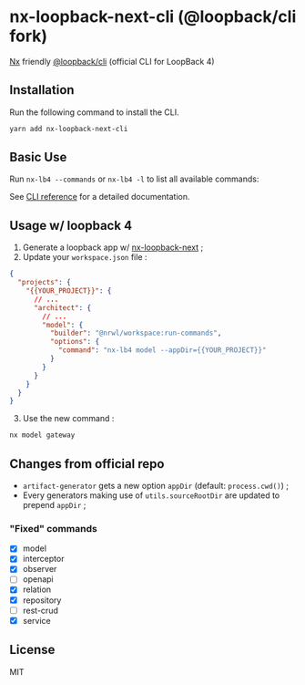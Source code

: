 # nx-loopback-next-cli (@loopback/cli fork)

[Nx](https://nx.dev/) friendly [@loopback/cli](https://github.com/strongloop/loopback-next/tree/master/packages/cli) (official CLI for LoopBack 4)

## Installation

Run the following command to install the CLI.

```sh
yarn add nx-loopback-next-cli
```

## Basic Use

Run `nx-lb4 --commands` or `nx-lb4 -l` to list all available commands:

See [CLI reference](https://loopback.io/doc/en/lb4/Command-line-interface.html)
for a detailed documentation.

## Usage w/ loopback 4

1. Generate a loopback app w/ [nx-loopback-next](https://www.npmjs.com/package/nx-loopback-next) ;
2. Update your `workspace.json` file :

```json
{
  "projects": {
    "{{YOUR_PROJECT}}": {
      // ...
      "architect": {
        // ...
        "model": {
          "builder": "@nrwl/workspace:run-commands",
          "options": {
            "command": "nx-lb4 model --appDir={{YOUR_PROJECT}}"
          }
        }
      }
    }
  }
}
```

3. Use the new command :

```sh
nx model gateway
```

## Changes from official repo

- `artifact-generator` gets a new option `appDir` (default: `process.cwd()`) ;
- Every generators making use of `utils.sourceRootDir` are updated to prepend `appDir` ;

### "Fixed" commands

- [x] model
- [x] interceptor
- [x] observer
- [ ] openapi
- [x] relation
- [x] repository
- [ ] rest-crud
- [x] service

## License

MIT
